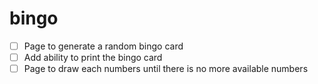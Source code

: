 # bingo

- [ ] Page to generate a random bingo card
- [ ] Add ability to print the bingo card
- [ ] Page to draw each numbers until there is no more available numbers
